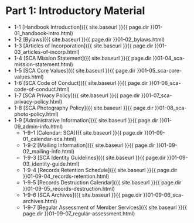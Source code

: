 # Part 1: Introductory Material
- 1-1     [Handbook Introduction]({{ site.baseurl }}{{ page.dir }}01-01_handbook-intro.html)
- 1-2     [Bylaws]({{ site.baseurl }}{{ page.dir }}01-02_bylaws.html)
- 1-3     [Articles of Incorporation]({{ site.baseurl }}{{ page.dir }}01-03_articles-of-incorp.html)
- 1-4     [SCA Mission Statement]({{ site.baseurl }}{{ page.dir }}01-04_sca-mission-statement.html)
- 1-5     [SCA Core Values]({{ site.baseurl }}{{ page.dir }}01-05_sca-core-values.html)
- 1-6     [SCA Code of Conduct]({{ site.baseurl }}{{ page.dir }}01-06_sca-code-of-conduct.html)
- 1-7     [SCA Privacy Policy]({{ site.baseurl }}{{ page.dir }}01-07_sca-privacy-policy.html)
- 1-8     [SCA Photography Policy]({{ site.baseurl }}{{ page.dir }}01-08_sca-photo-policy.html)
- 1-9    [Administrative Information]({{ site.baseurl }}{{ page.dir }}01-09_admin-info.html)
  - 1-9-1     [Calendar: SCA]({{ site.baseurl }}{{ page.dir }}01-09-01_calendar-sca.html)
  - 1-9-2     [Mailing Information]({{ site.baseurl }}{{ page.dir }}01-09-02_mailing-info.html)
  - 1-9-3     [SCA Identity Guidelines]({{ site.baseurl }}{{ page.dir }}01-09-03_identity-guide.html)
  - 1-9-4     [Records Retention Schedule]({{ site.baseurl }}{{ page.dir }}01-09-04_records-retention.html)
  - 1-9-5     [Records Destruction Calendar]({{ site.baseurl }}{{ page.dir }}01-09-05_records-destruction.html)
  - 1-9-6     [SCA Archives]({{ site.baseurl }}{{ page.dir }}01-09-06_sca-archives.html)
  - 1-9-7     [Regular Assessment of Member Services]({{ site.baseurl }}{{ page.dir }}01-09-07_regular-assessment.html)

